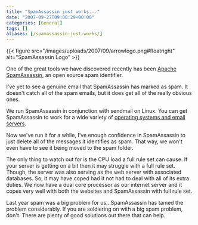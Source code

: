 ```yaml
---
title: "SpamAssassin just works..."
date: "2007-09-27T09:00:29+00:00"
categories: [General]
tags: []
aliases: [/spamassassin-just-works/]
---
```


{{< figure src="/images/uploads/2007/09/arrowlogo.png#floatright" alt="SpamAssassin Logo" >}}

One of the great tools we have discovered recently has been [Apache SpamAssassin](http://spamassassin.apache.org/), an open source spam identifier.

I've yet to see a genuine email that SpamAssassin has marked as spam. It doesn't catch all of the spam emails, but it does get all of the really obvious ones.

We run SpamAssassin in conjunction with sendmail on Linux. You can get SpamAssassin to work for a wide variety of [operating systems and email servers](http://wiki.apache.org/spamassassin/UsingSpamAssassin).

Now we've run it for a while, I've enough confidence in SpamAssassin to just delete all of the messages it identifies as spam. That way, we won't even have to see it being moved to the spam folder.

The only thing to watch out for is the CPU load a full rule set can cause. If your server is getting on a bit then it may struggle with a full rule set. Though, the server was also serving as the web server with associated databases. So, it may have coped had it not had to deal with all of its extra duties. We now have a dual core processor as our internet server and it copes very well with both the websites and SpamAssassin with full rule set.

Last year spam was a big problem for us...SpamAssassin has tamed the problem considerably. If you are soldiering on with a big spam problem, don't. There are plenty of good solutions out there that can help.
